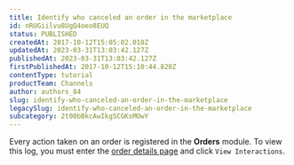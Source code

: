 ```yaml
---
title: Identify who canceled an order in the marketplace
id: nRUGiilvu8UgQ4oeo8EUQ
status: PUBLISHED
createdAt: 2017-10-12T15:05:02.018Z
updatedAt: 2023-03-31T13:03:42.127Z
publishedAt: 2023-03-31T13:03:42.127Z
firstPublishedAt: 2017-10-12T15:10:44.820Z
contentType: tutorial
productTeam: Channels
author: authors_84
slug: identify-who-canceled-an-order-in-the-marketplace
legacySlug: identify-who-canceled-an-order-in-the-marketplace
subcategory: 2t00bBkcAwIkgSCGKsMOwY
---
```


Every action taken on an order is registered in the **Orders** module. To view this log, you must enter the [order details page](https://help.vtex.com/en/tutorial/pagina-de-detalhes-do-pedido--2Y75n54Cc9VizrlG1N6ZNl) and click `View Interactions`.
